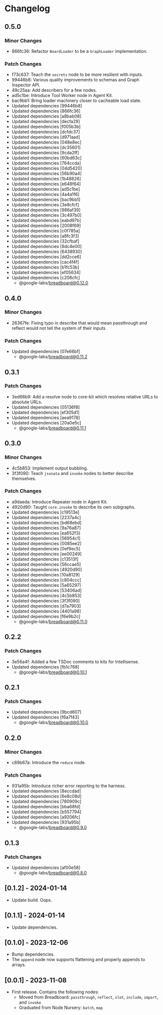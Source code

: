 # Changelog

## 0.5.0

### Minor Changes

- 866fc36: Refactor `BoardLoader` to be a `GraphLoader` implementation.

### Patch Changes

- f73c637: Teach the `secrets` node to be more resilient with inputs.
- 99446b8: Various quality improvements to schemas and Graph Inspector API.
- 49c25aa: Add describers for a few nodes.
- ad5c1be: Introduce Tool Worker node in Agent Kit.
- bac9bb1: Bring loader machinery closer to cacheable load state.
- Updated dependencies [99446b8]
- Updated dependencies [866fc36]
- Updated dependencies [a8bab08]
- Updated dependencies [decfa29]
- Updated dependencies [f005b3b]
- Updated dependencies [dcfdc37]
- Updated dependencies [d971aad]
- Updated dependencies [048e8ec]
- Updated dependencies [dc35601]
- Updated dependencies [9cda2ff]
- Updated dependencies [60bd63c]
- Updated dependencies [764ccda]
- Updated dependencies [04d5420]
- Updated dependencies [56b90a4]
- Updated dependencies [1b48826]
- Updated dependencies [e648f64]
- Updated dependencies [ad5c1be]
- Updated dependencies [4a4a1f6]
- Updated dependencies [bac9bb1]
- Updated dependencies [3e8cfcf]
- Updated dependencies [986af39]
- Updated dependencies [3c497b0]
- Updated dependencies [eabd97b]
- Updated dependencies [2008f69]
- Updated dependencies [c0f785a]
- Updated dependencies [a8fc3f3]
- Updated dependencies [32cfbaf]
- Updated dependencies [8dc4e00]
- Updated dependencies [6438930]
- Updated dependencies [dd2cce6]
- Updated dependencies [cac4f4f]
- Updated dependencies [b1fc53b]
- Updated dependencies [ef05634]
- Updated dependencies [c208cfc]
  - @google-labs/breadboard@0.12.0

## 0.4.0

### Minor Changes

- 26367fe: Fixing typo in describe that would mean passthrough and reflect would not tell the system of their inputs

### Patch Changes

- Updated dependencies [07e66bf]
  - @google-labs/breadboard@0.11.2

## 0.3.1

### Patch Changes

- 3ed66b9: Add a resolve node to core-kit which resolves relative URLs to absolute URLs.
- Updated dependencies [05136f8]
- Updated dependencies [ef305d1]
- Updated dependencies [aea9178]
- Updated dependencies [20a0e5c]
  - @google-labs/breadboard@0.11.1

## 0.3.0

### Minor Changes

- 4c5b853: Implement output bubbling.
- 3f3f090: Teach `jsonata` and `invoke` nodes to better describe themselves.

### Patch Changes

- a9daeda: Introduce Repeater node in Agent Kit.
- 4920d90: Taught `core.invoke` to describe its own subgraphs.
- Updated dependencies [c19513e]
- Updated dependencies [2237a4c]
- Updated dependencies [bd68ebd]
- Updated dependencies [9a76a87]
- Updated dependencies [ea652f3]
- Updated dependencies [56954c1]
- Updated dependencies [0085ee2]
- Updated dependencies [0ef9ec5]
- Updated dependencies [ee00249]
- Updated dependencies [c13513f]
- Updated dependencies [56ccae5]
- Updated dependencies [4920d90]
- Updated dependencies [10a8129]
- Updated dependencies [c804ccc]
- Updated dependencies [5a65297]
- Updated dependencies [53406ad]
- Updated dependencies [4c5b853]
- Updated dependencies [3f3f090]
- Updated dependencies [d7a7903]
- Updated dependencies [4401a98]
- Updated dependencies [f6e9b2c]
  - @google-labs/breadboard@0.11.0

## 0.2.2

### Patch Changes

- 3e56a4f: Added a few TSDoc comments to kits for Intellisense.
- Updated dependencies [fb1c768]
  - @google-labs/breadboard@0.10.1

## 0.2.1

### Patch Changes

- Updated dependencies [9bcd607]
- Updated dependencies [f6a7f43]
  - @google-labs/breadboard@0.10.0

## 0.2.0

### Minor Changes

- c89b67a: Introduce the `reduce` node.

### Patch Changes

- 931a95b: Introduce richer error reporting to the harness.
- Updated dependencies [8eccdad]
- Updated dependencies [6e8c08d]
- Updated dependencies [780909c]
- Updated dependencies [bba68fd]
- Updated dependencies [b557794]
- Updated dependencies [a9206fc]
- Updated dependencies [931a95b]
  - @google-labs/breadboard@0.9.0

## 0.1.3

### Patch Changes

- Updated dependencies [af00e58]
  - @google-labs/breadboard@0.8.0

## [0.1.2] - 2024-01-14

- Update build. Oops.

## [0.1.1] - 2024-01-14

- Update dependencies.

## [0.1.0] - 2023-12-06

- Bump dependencies.
- The `append` node now supports flattening and properly appends to arrays.

## [0.0.1] - 2023-11-08

- First release. Contains the following nodes:
  - Moved from Breadboard: `passthrough`, `reflect`, `slot`, `include`, `import`, and `invoke`
  - Graduated from Node Nursery: `batch`, `map`
